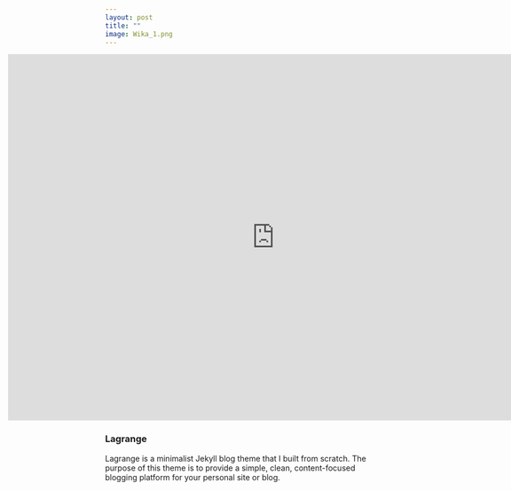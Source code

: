 ```yaml
---
layout: post
title: ""
image: Wika_1.png
---
```


<!-- <iframe align="center" class="penisy" frameborder="0" src="https://itch.io/embed-upload/7394015?color=333333" allowfullscreen="" width="700" height="600"><a href="https://wika-domeracka.itch.io/you-are-free">Play You Are Free on itch.io</a></iframe> -->

<iframe class="featured-image" frameborder="0" src="https://itch.io/embed-upload/7394015?color=333333" allowfullscreen="" width="960" height="660" style="
    margin-left: -175px !important;
"><a href="https://wika-domeracka.itch.io/you-are-free">Play You Are Free on itch.io</a></iframe>

### Lagrange

Lagrange is a minimalist Jekyll blog theme that I built from scratch. The purpose of this theme is to provide a simple, clean, content-focused blogging platform for your personal site or blog.
